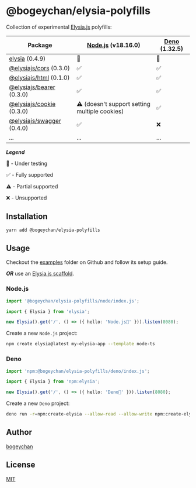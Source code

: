 # @bogeychan/elysia-polyfills

Collection of experimental [Elysia.js](https://elysiajs.com) polyfills:

| Package                                                                      | [Node.js](https://nodejs.org) (v18.16.0)      | [Deno](https://deno.land) (1.32.5) |
| ---------------------------------------------------------------------------- | --------------------------------------------- | ---------------------------------- |
| [elysia](https://npmjs.com/package/elysia) (0.4.9)                           | 🔬                                            | 🔬                                 |
| [@elysiajs/cors](https://www.npmjs.com/package/@elysiajs/cors) (0.3.0)       | ✅                                            | ✅                                 |
| [@elysiajs/html](https://www.npmjs.com/package/@elysiajs/html) (0.1.0)       | ✅                                            | ✅                                 |
| [@elysiajs/bearer](https://www.npmjs.com/package/@elysiajs/bearer) (0.3.0)   | ✅                                            | ✅                                 |
| [@elysiajs/cookie](https://www.npmjs.com/package/@elysiajs/cookie) (0.3.0)   | ⚠️ (doesn't support setting multiple cookies) | ✅                                 |
| [@elysiajs/swagger](https://www.npmjs.com/package/@elysiajs/swagger) (0.4.0) | ✅                                            | ❌                                 |
| ...                                                                          | ...                                           | ...                                |

**_Legend_**

🔬 - Under testing

✅ - Fully supported

⚠️ - Partial supported

❌ - Unsupported

## Installation

```bash
yarn add @bogeychan/elysia-polyfills
```

## Usage

Checkout the [examples](./examples) folder on Github and follow its setup guide.

**_OR_** use an [Elysia.js scaffold](https://www.npmjs.com/package/create-elysia).

### Node.js

```ts
import '@bogeychan/elysia-polyfills/node/index.js';

import { Elysia } from 'elysia';

new Elysia().get('/', () => ({ hello: 'Node.js👋' })).listen(8080);
```

Create a new `Node.js` project:

```bash
npm create elysia@latest my-elysia-app --template node-ts
```

### Deno

```ts
import 'npm:@bogeychan/elysia-polyfills/deno/index.js';

import { Elysia } from 'npm:elysia';

new Elysia().get('/', () => ({ hello: 'Deno👋' })).listen(8080);
```

Create a new `Deno` project:

```bash
deno run -r=npm:create-elysia --allow-read --allow-write npm:create-elysia my-elysia-app --template deno
```

## Author

[bogeychan](https://github.com/bogeychan)

## License

[MIT](LICENSE)

